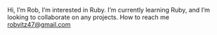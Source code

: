 Hi, I’m Rob,
I’m interested in Ruby. 
I’m currently learning Ruby, and
I’m looking to collaborate on any projects.
How to reach me robvitz47@gmail.com

<!---
robvitz47/robvitz47 is a ✨ special ✨ repository because its `README.md` (this file) appears on your GitHub profile.
You can click the Preview link to take a look at your changes.
--->
